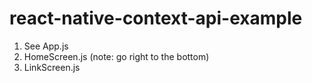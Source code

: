 # react-native-context-api-example

1. See App.js
2. HomeScreen.js (note: go right to the bottom)
3. LinkScreen.js
